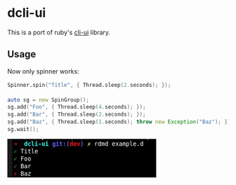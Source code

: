 # dcli-ui
This is a port of ruby's [cli-ui](https://github.com/Shopify/cli-ui/) library.
## Usage
Now only spinner works:
```d
Spinner.spin("Title", { Thread.sleep(2.seconds); });

auto sg = new SpinGroup();
sg.add("Foo", { Thread.sleep(4.seconds); });
sg.add("Bar", { Thread.sleep(2.seconds); });
sg.add("Baz", { Thread.sleep(1.seconds); throw new Exception("Baz"); });
sg.wait();
```
![Example](/images/example.jpg)
